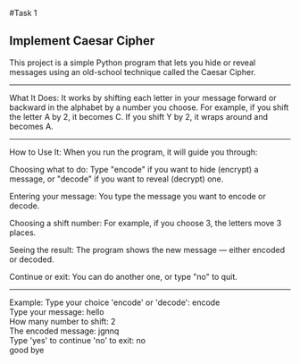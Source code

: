 #Task 1 

Implement Caesar Cipher
----------------------------------------------------------------------------------------------------------------------------------------------------
This project is a simple Python program that lets you hide or reveal messages using an old-school technique called the Caesar Cipher.

----------------------------------------------------------------------------------------------------------------------------------------------------
What It Does:
It works by shifting each letter in your message forward or backward in the alphabet by a number you choose.
For example, if you shift the letter A by 2, it becomes C.
If you shift Y by 2, it wraps around and becomes A.

----------------------------------------------------------------------------------------------------------------------------------------------------

How to Use It:
When you run the program, it will guide you through:

Choosing what to do:
Type "encode" if you want to hide (encrypt) a message,
or "decode" if you want to reveal (decrypt) one.

Entering your message:
You type the message you want to encode or decode.

Choosing a shift number:
For example, if you choose 3, the letters move 3 places.

Seeing the result:
The program shows the new message — either encoded or decoded.

Continue or exit:
You can do another one, or type "no" to quit.

----------------------------------------------------------------------------------------------------------------------------------------------------

 Example:
Type your choice 'encode' or 'decode': encode  
Type your message: hello  
How many number to shift: 2  
The encoded message: jgnnq  
Type 'yes' to continue 'no' to exit: no  
good bye
